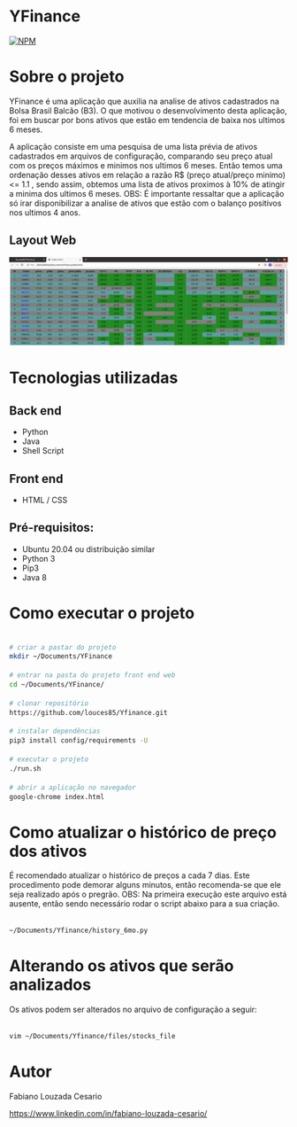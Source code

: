 # YFinance
[![NPM](https://img.shields.io/npm/l/react)](https://github.com/louces85/Yfinance/blob/master/LICENSE) 

# Sobre o projeto

YFinance é uma aplicação que auxilia na analise de ativos cadastrados na Bolsa Brasil Balcão (B3). O que motivou o desenvolvimento desta aplicação, foi em buscar por bons ativos que estão em tendencia de baixa nos ultimos 6 meses. 

A aplicação consiste em uma pesquisa de uma lista prévia de ativos cadastrados em arquivos de configuração, comparando seu preço atual com os preços máximos e minimos nos ultimos 6 meses. Então temos uma ordenação desses ativos em relação a razão R$ (preço atual/preço minimo) <= 1.1 , sendo assim, obtemos uma lista de ativos proximos à 10% de atingir a minima dos ultimos 6 meses.
OBS: É importante ressaltar que a aplicação só irar disponibilizar a analise de ativos que estão com o balanço positivos nos ultimos 4 anos.

## Layout Web
![Web 1](https://github.com/louces85/Yfinance/blob/master/assets/main.png)


# Tecnologias utilizadas
## Back end
- Python
- Java
- Shell Script

## Front end
- HTML / CSS

## Pré-requisitos:
 - Ubuntu 20.04 ou distribuição similar
 - Python 3
 - Pip3
 - Java 8

# Como executar o projeto

```bash

# criar a pastar do projeto
mkdir ~/Documents/YFinance

# entrar na pasta do projeto front end web
cd ~/Documents/YFinance/

# clonar repositório
https://github.com/louces85/Yfinance.git

# instalar dependências
pip3 install config/requirements -U

# executar o projeto
./run.sh

# abrir a aplicação no navegador
google-chrome index.html
```
# Como atualizar o histórico de preço dos ativos
É recomendado atualizar o histórico de preços a cada 7 dias. Este procedimento pode demorar alguns minutos, então recomenda-se que ele seja realizado após o pregrão.
OBS: Na primeira execução este arquivo está ausente, então sendo necessário rodar o script abaixo para a sua criação.

```bash

~/Documents/Yfinance/history_6mo.py

```
# Alterando os ativos que serão analizados
Os ativos podem ser alterados no arquivo de configuração a seguir:

```bash

vim ~/Documents/Yfinance/files/stocks_file

```

# Autor

Fabiano Louzada Cesario

https://www.linkedin.com/in/fabiano-louzada-cesario/

